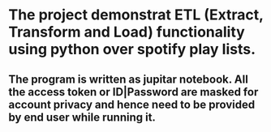 # The project demonstrat ETL (Extract, Transform and Load) functionality using python over spotify play lists.

## The program is written as jupitar notebook. All the access token or ID|Password are masked for account privacy and hence need to be provided by end user while running it.

